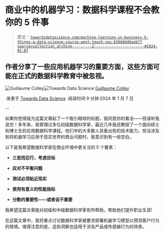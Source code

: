 # 商业中的机器学习：数据科学课程不会教你的 5 件事

> 原文：[`towardsdatascience.com/machine-learning-in-business-5-things-a-data-science-course-wont-teach-you-b5668dd6aeb7?source=collection_archive---------2-----------------------#2024-01-07`](https://towardsdatascience.com/machine-learning-in-business-5-things-a-data-science-course-wont-teach-you-b5668dd6aeb7?source=collection_archive---------2-----------------------#2024-01-07)

## 作者分享了一些应用机器学习的重要方面，这些方面可能在正式的数据科学教育中被忽视。

[](https://medium.com/@guillaume.colley?source=post_page---byline--b5668dd6aeb7--------------------------------)![Guillaume Colley](https://medium.com/@guillaume.colley?source=post_page---byline--b5668dd6aeb7--------------------------------)[](https://towardsdatascience.com/?source=post_page---byline--b5668dd6aeb7--------------------------------)![Towards Data Science](https://towardsdatascience.com/?source=post_page---byline--b5668dd6aeb7--------------------------------) [Guillaume Colley](https://medium.com/@guillaume.colley?source=post_page---byline--b5668dd6aeb7--------------------------------)

·发表于 [Towards Data Science](https://towardsdatascience.com/?source=post_page---byline--b5668dd6aeb7--------------------------------) ·阅读时间 9 分钟·2024 年 1 月 7 日

--

如果你觉得我为这篇文章起了一个吸引眼球的标题，我同意你的看法——但请听我说完！多年来，我管理过多位初级数据科学家，最近几年我还教授了一个面向硕士和博士生的应用数据科学课程。他们中的大多数人具备出色的技术能力，但当涉及到将机器学习应用于现实世界的商业问题时，我意识到有一些空白。

以下是我希望数据科学家在商业环境中更关注的 5 个要素：

+   **三思而后行，考虑目标**

+   **应对不平衡问题**

+   **测试必须贴近现实**

+   **使用有意义的性能指标**

+   **分数的重要性——或者说不重要**

我希望这篇文章能对初级和中级数据科学家有所帮助，帮助他们提升职业生涯!

在这篇文章中，我将重点讨论数据科学家被要求部署机器学习模型以预测客户行为的情境。值得注意的是，这些洞察也适用于涉及产品或传感器行为的场景。
